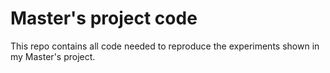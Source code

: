 # Master's project code

This repo contains all code needed to reproduce the experiments shown in my Master's project.
